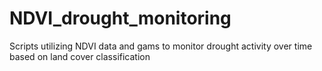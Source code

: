 # NDVI_drought_monitoring
Scripts utilizing NDVI data and gams to monitor drought activity over time based on land cover classification

